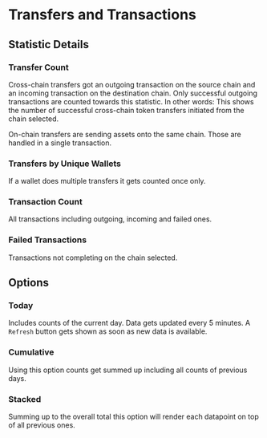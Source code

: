 # Transfers and Transactions

## Statistic Details

### Transfer Count

Cross-chain transfers got an outgoing transaction on the source chain and an incoming transaction on the destination chain. Only successful outgoing transactions are counted towards this statistic. In other words: This shows the number of successful cross-chain token transfers initiated from the chain selected.

On-chain transfers are sending assets onto the same chain. Those are handled in a single transaction.

### Transfers by Unique Wallets

If a wallet does multiple transfers it gets counted once only.

### Transaction Count

All transactions including outgoing, incoming and failed ones.

### Failed Transactions

Transactions not completing on the chain selected.

## Options

### Today

Includes counts of the current day. Data gets updated every 5 minutes. A `Refresh` button gets shown as soon as new data is available.

### Cumulative

Using this option counts get summed up including all counts of previous days.

### Stacked

Summing up to the overall total this option will render each datapoint on top of all previous ones.

